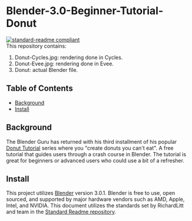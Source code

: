 # Blender-3.0-Beginner-Tutorial-Donut
[![standard-readme compliant](https://img.shields.io/badge/readme%20style-standard-brightgreen.svg?style=flat-square)](https://github.com/RichardLitt/standard-readme)
<br>
This repository contains:
1. Donut-Cycles.jpg: rendering done in Cycles.
2. Donut-Evee.jpg: rendering done in Evee.
3. Donut: actual Blender file.

## Table of Contents
* [Background](#a-name"background"abackground)
* [Install](#a-name"install"ainstall)

## <a name="background"></a>Background 
The Blender Guru has returned with his third installment of his popular [Donut Tutorial](https://www.youtube.com/watch?v=nIoXOplUvAw&list=PLjEaoINr3zgFX8ZsChQVQsuDSjEqdWMAD&index=1 "Donut Tutorial") series where you "create donuts you can't eat". A free tutorial that guides users through a crash course in Blender. The tutorial is great for beginners or advanced users who could use a bit of a refresher.

## <a name="install"></a>Install
This project utilizes [Blender](https://www.blender.org/ "Blender") version 3.0.1. Blender is free to use, open sourced, and supported by major hardware vendors such as AMD, Apple, Intel, and NVIDIA. This document utilizes the standards set by RichardLitt and team in the [Standard Readme repository](https://github.com/RichardLitt/standard-readme "Standard Readme repository").
